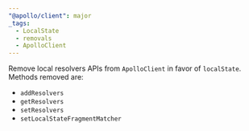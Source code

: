 ```yaml
---
"@apollo/client": major
_tags:
  - LocalState
  - removals
  - ApolloClient
---
```


Remove local resolvers APIs from `ApolloClient` in favor of `localState`. Methods removed are:
- `addResolvers`
- `getResolvers`
- `setResolvers`
- `setLocalStateFragmentMatcher`
